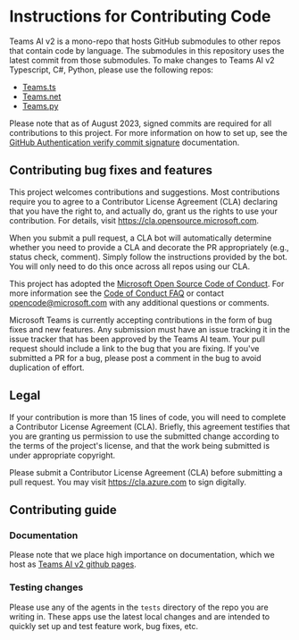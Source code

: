 # Instructions for Contributing Code

Teams AI v2 is a mono-repo that hosts GitHub submodules to other repos that contain code by language. The submodules in this repository uses the latest commit from those submodules. To make changes to Teams AI v2 Typescript, C#, Python, please use the following repos:

- [Teams.ts](https://github.com/microsoft/teams.ts)
- [Teams.net](https://github.com/microsoft/teams.net)
- [Teams.py](https://github.com/microsoft/teams.py)

Please note that as of August 2023, signed commits are required for all contributions to this project. For more information on how to set up, see the [GitHub Authentication verify commit signature](https://docs.github.com/en/authentication/managing-commit-signature-verification/about-commit-signature-verification) documentation.

## Contributing bug fixes and features

This project welcomes contributions and suggestions. Most contributions require you to agree to a
Contributor License Agreement (CLA) declaring that you have the right to, and actually do, grant us
the rights to use your contribution. For details, visit https://cla.opensource.microsoft.com.

When you submit a pull request, a CLA bot will automatically determine whether you need to provide
a CLA and decorate the PR appropriately (e.g., status check, comment). Simply follow the instructions
provided by the bot. You will only need to do this once across all repos using our CLA.

This project has adopted the [Microsoft Open Source Code of Conduct](https://opensource.microsoft.com/codeofconduct/).
For more information see the [Code of Conduct FAQ](https://opensource.microsoft.com/codeofconduct/faq/) or
contact [opencode@microsoft.com](mailto:opencode@microsoft.com) with any additional questions or comments.

Microsoft Teams is currently accepting contributions in the form of bug fixes and new
features. Any submission must have an issue tracking it in the issue tracker that has
been approved by the Teams AI team. Your pull request should include a link to
the bug that you are fixing. If you've submitted a PR for a bug, please post a
comment in the bug to avoid duplication of effort.

## Legal

If your contribution is more than 15 lines of code, you will need to complete a Contributor
License Agreement (CLA). Briefly, this agreement testifies that you are granting us permission
to use the submitted change according to the terms of the project's license, and that the work
being submitted is under appropriate copyright.

Please submit a Contributor License Agreement (CLA) before submitting a pull request.
You may visit https://cla.azure.com to sign digitally.

## Contributing guide

### Documentation

Please note that we place high importance on documentation, which we host as [Teams AI v2 github pages](https://microsoft.github.io/teams-ai/).

### Testing changes

Please use any of the agents in the `tests` directory of the repo you are writing in. These apps use the latest local changes and are intended to quickly set up and test feature work, bug fixes, etc.
